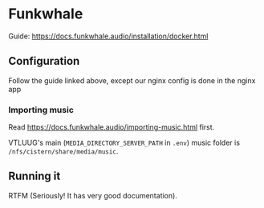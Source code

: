 # Funkwhale

Guide: https://docs.funkwhale.audio/installation/docker.html


## Configuration

Follow the guide linked above, except our nginx config is done in the nginx app



### Importing music

Read https://docs.funkwhale.audio/importing-music.html first.

VTLUUG's main (`MEDIA_DIRECTORY_SERVER_PATH` in `.env`) music folder is `/nfs/cistern/share/media/music`.



## Running it

RTFM (Seriously! It has very good documentation).
